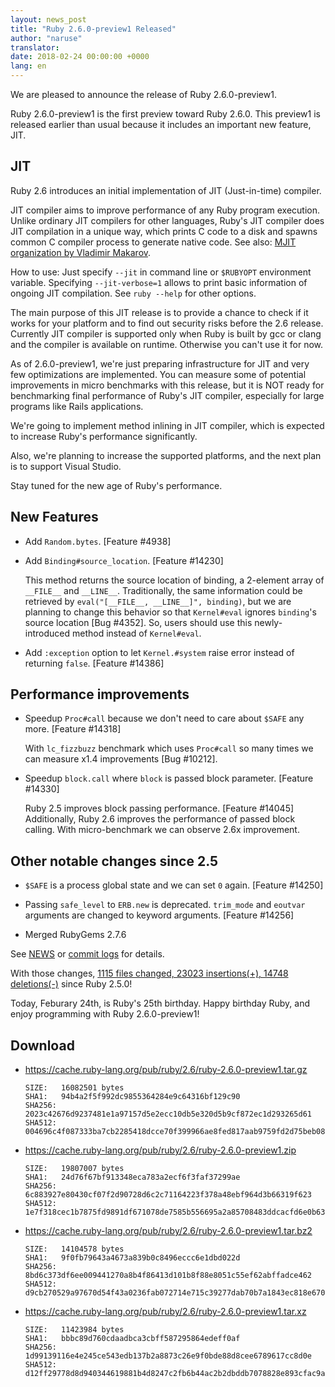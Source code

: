 ```yaml
---
layout: news_post
title: "Ruby 2.6.0-preview1 Released"
author: "naruse"
translator:
date: 2018-02-24 00:00:00 +0000
lang: en
---
```


We are pleased to announce the release of Ruby 2.6.0-preview1.

Ruby 2.6.0-preview1 is the first preview toward Ruby 2.6.0.
This preview1 is released earlier than usual because it includes an important new feature, JIT.

## JIT

Ruby 2.6 introduces an initial implementation of JIT (Just-in-time) compiler.

JIT compiler aims to improve performance of any Ruby program execution.
Unlike ordinary JIT compilers for other languages, Ruby's JIT compiler does JIT compilation in a unique way, which prints C code to a disk and spawns common C compiler process to generate native code.
See also: [MJIT organization by Vladimir Makarov](https://github.com/vnmakarov/ruby/tree/rtl_mjit_branch#mjit-organization).

How to use: Just specify `--jit` in command line or `$RUBYOPT` environment variable. Specifying `--jit-verbose=1` allows to print basic information of ongoing JIT compilation. See `ruby --help` for other options.

The main purpose of this JIT release is to provide a chance to check if it works for your platform and to find out security risks before the 2.6 release.
Currently JIT compiler is supported only when Ruby is built by gcc or clang and the compiler is available on runtime. Otherwise you can't use it for now.

As of 2.6.0-preview1, we're just preparing infrastructure for JIT and very few optimizations are implemented. You can measure some of potential improvements in micro benchmarks with this release, but it is NOT ready for benchmarking final performance of Ruby's JIT compiler, especially for large programs like Rails applications.

We're going to implement method inlining in JIT compiler, which is expected to increase Ruby's performance significantly.

Also, we're planning to increase the supported platforms, and the next plan is to support Visual Studio.

Stay tuned for the new age of Ruby's performance.

## New Features

* Add `Random.bytes`. [Feature #4938]
* Add `Binding#source_location`.  [Feature #14230]

  This method returns the source location of binding, a 2-element array of `__FILE__` and `__LINE__`.  Traditionally, the same information could be retrieved by `eval("[__FILE__, __LINE__]", binding)`, but we are planning to change this behavior so that `Kernel#eval` ignores `binding`'s source location [Bug #4352].  So, users should use this newly-introduced method instead of `Kernel#eval`.

* Add `:exception` option to let `Kernel.#system` raise error instead of returning `false`. [Feature #14386]

## Performance improvements

* Speedup `Proc#call` because we don't need to care about `$SAFE` any more.
  [Feature #14318]

  With `lc_fizzbuzz` benchmark which uses `Proc#call` so many times we can measure
  x1.4 improvements [Bug #10212].

* Speedup `block.call` where `block` is passed block parameter. [Feature #14330]

  Ruby 2.5 improves block passing performance. [Feature #14045]
  Additionally, Ruby 2.6 improves the performance of passed block calling.
  With micro-benchmark we can observe 2.6x improvement.

## Other notable changes since 2.5

* `$SAFE` is a process global state and we can set `0` again. [Feature #14250]

* Passing `safe_level` to `ERB.new` is deprecated. `trim_mode` and `eoutvar` arguments are changed to keyword arguments. [Feature #14256]

* Merged RubyGems 2.7.6

See [NEWS](https://github.com/ruby/ruby/blob/v2_6_0_preview1/NEWS)
or [commit logs](https://github.com/ruby/ruby/compare/v2_5_0...v2_6_0_preview1)
for details.

With those changes,
[1115 files changed, 23023 insertions(+), 14748 deletions(-)](https://github.com/ruby/ruby/compare/v2_5_0...v2_6_0_preview1)
since Ruby 2.5.0!

Today, Feburary 24th, is Ruby's 25th birthday.
Happy birthday Ruby, and enjoy programming with Ruby 2.6.0-preview1!

## Download

* <https://cache.ruby-lang.org/pub/ruby/2.6/ruby-2.6.0-preview1.tar.gz>

      SIZE:   16082501 bytes
      SHA1:   94b4a2f5f992dc9855364284e9c64316bf129c90
      SHA256: 2023c42676d9237481e1a97157d5e2ecc10db5e320d5b9cf872ec1d293265d61
      SHA512: 004696c4f087333ba7cb2285418dcce70f399966ae8fed817aab9759fd2d75beb088c4aeb294fcd4260112e8422f490cd4dbdfce402d73f96bb679b8bb3e1607

* <https://cache.ruby-lang.org/pub/ruby/2.6/ruby-2.6.0-preview1.zip>

      SIZE:   19807007 bytes
      SHA1:   24d76f67bf913348eca783a2ecf6f3faf37299ae
      SHA256: 6c883927e80430cf07f2d90728d6c2c71164223f378a48ebf964d3b66319f623
      SHA512: 1e7f318cec1b7875fd9891df671078de7585b556695a2a85708483ddcacfd6e0b63b70ec2535e92ff981b4f72063721ed552df49688e066666fcd7ae520ae667

* <https://cache.ruby-lang.org/pub/ruby/2.6/ruby-2.6.0-preview1.tar.bz2>

      SIZE:   14104578 bytes
      SHA1:   9f0fb79643a4673a839b0c8496eccc6e1dbd022d
      SHA256: 8bd6c373df6ee009441270a8b4f86413d101b8f88e8051c55ef62abffadce462
      SHA512: d9cb270529a97670d54f43a0236fab072714e715c39277dab70b7a1843ec818e6700e47e1384c7256f9e0ae41ab2c0b768a0de38a5ecf4f4fff5da6ef5ad4944

* <https://cache.ruby-lang.org/pub/ruby/2.6/ruby-2.6.0-preview1.tar.xz>

      SIZE:   11423984 bytes
      SHA1:   bbbc89d760cdaadbca3cbff587295864edeff0af
      SHA256: 1d99139116e4e245ce543edb137b2a8873c26e9f0bde88d8cee6789617cc8d0e
      SHA512: d12ff29778d8d940344619881b4d8247c2fb6b44ac2b2dbddb7078828e893cfac9a5a95b5588f0afdbed52bdb6dea95cff1b9ce3ad47dfa62209e97dab8810b6

